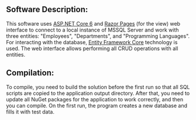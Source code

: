 <h2>Software Description:</h2>   
This software uses <a href="https://learn.microsoft.com/en-gb/aspnet/core/introduction-to-aspnet-core?view=aspnetcore-6.0">ASP.NET Core 6</a>  and <a href="https://learn.microsoft.com/en-gb/aspnet/core/razor-pages/?view=aspnetcore-6.0&tabs=visual-studio">Razor Pages</a>  (for the view) web interface to connect to a local instance of MSSQL Server and work with three entities: "Employees", "Departments", and "Programming Languages". For interacting with the database, <a href="https://learn.microsoft.com/ru-ru/ef/core/">Entity Framework Core</a>  technology is used. The web interface allows performing all CRUD operations with all entities.

<h2>Compilation:</h2>   
To compile, you need to build the solution before the first run so that all SQL scripts are copied to the application output directory. After that, you need to update all NuGet packages for the application to work correctly, and then you can compile. On the first run, the program creates a new database and fills it with test data.
